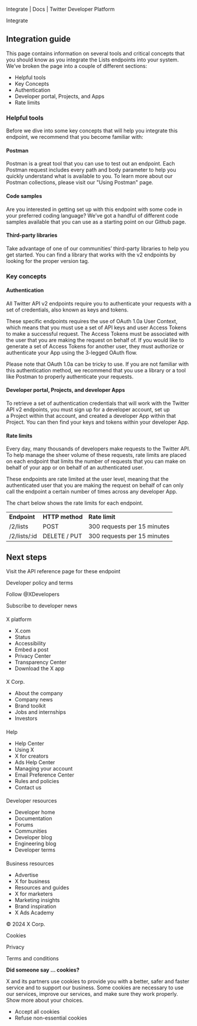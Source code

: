 
Integrate | Docs | Twitter Developer Platform 

Integrate

Integration guide
-----------------

This page contains information on several tools and critical concepts that you should know as you integrate the Lists endpoints into your system. We’ve broken the page into a couple of different sections:

* Helpful tools
* Key Concepts
* Authentication
* Developer portal, Projects, and Apps
* Rate limits

### Helpful tools

Before we dive into some key concepts that will help you integrate this endpoint, we recommend that you become familiar with:

#### Postman

Postman is a great tool that you can use to test out an endpoint. Each Postman request includes every path and body parameter to help you quickly understand what is available to you. To learn more about our Postman collections, please visit our "Using Postman" page. 

#### Code samples

Are you interested in getting set up with this endpoint with some code in your preferred coding language? We’ve got a handful of different code samples available that you can use as a starting point on our Github page.

#### Third-party libraries

Take advantage of one of our communities’ third-party libraries to help you get started. You can find a library that works with the v2 endpoints by looking for the proper version tag.

### Key concepts

#### Authentication

All Twitter API v2 endpoints require you to authenticate your requests with a set of credentials, also known as keys and tokens. 

These specific endpoints requires the use of OAuth 1.0a User Context, which means that you must use a set of API keys and user Access Tokens to make a successful request. The Access Tokens must be associated with the user that you are making the request on behalf of. If you would like to generate a set of Access Tokens for another user, they must authorize or authenticate your App using the 3-legged OAuth flow.

Please note that OAuth 1.0a can be tricky to use. If you are not familiar with this authentication method, we recommend that you use a library or a tool like Postman to properly authenticate your requests.  

#### Developer portal, Projects, and developer Apps

To retrieve a set of authentication credentials that will work with the Twitter API v2 endpoints, you must sign up for a developer account, set up a Project within that account, and created a developer App within that Project. You can then find your keys and tokens within your developer App.  

#### Rate limits

Every day, many thousands of developers make requests to the Twitter API. To help manage the sheer volume of these requests, rate limits are placed on each endpoint that limits the number of requests that you can make on behalf of your app or on behalf of an authenticated user. 

These endpoints are rate limited at the user level, meaning that the authenticated user that you are making the request on behalf of can only call the endpoint a certain number of times across any developer App. 

The chart below shows the rate limits for each endpoint.

|  |  |  |
| --- | --- | --- |
| **Endpoint** | **HTTP method** | **Rate limit** |
| /2/lists | POST | 300 requests per 15 minutes |
| /2/lists/:id | DELETE / PUT | 300 requests per 15 minutes |

Next steps
----------

Visit the API reference page for these endpoint

Developer policy and terms

Follow @XDevelopers

Subscribe to developer news

#### 
 X platform

* X.com
* Status
* Accessibility
* Embed a post
* Privacy Center
* Transparency Center
* Download the X app

#### 
 X Corp.

* About the company
* Company news
* Brand toolkit
* Jobs and internships
* Investors

#### 
 Help

* Help Center
* Using X
* X for creators
* Ads Help Center
* Managing your account
* Email Preference Center
* Rules and policies
* Contact us

#### 
 Developer resources

* Developer home
* Documentation
* Forums
* Communities
* Developer blog
* Engineering blog
* Developer terms

#### 
 Business resources

* Advertise
* X for business
* Resources and guides
* X for marketers
* Marketing insights
* Brand inspiration
* X Ads Academy

 © 2024 X Corp.

Cookies

Privacy

Terms and conditions

**Did someone say … cookies?**  

 X and its partners use cookies to provide you with a better, safer and
 faster service and to support our business. Some cookies are necessary to use
 our services, improve our services, and make sure they work properly.
 Show more about your choices.

* Accept all cookies
* Refuse non-essential cookies
